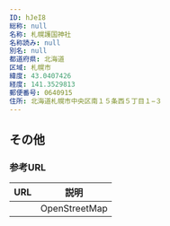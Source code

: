 ```yaml
---
ID: hJeI8
総称: null
名称: 札幌護国神社
名称読み: null
別名: null
都道府県: 北海道
区域: 札幌市
緯度: 43.0407426
経度: 141.3529813
郵便番号: 0640915
住所: 北海道札幌市中央区南１５条西５丁目１−３
---
```


## その他

### 参考URL

| URL | 説明          |
| --- | ------------- |
|     | OpenStreetMap |
